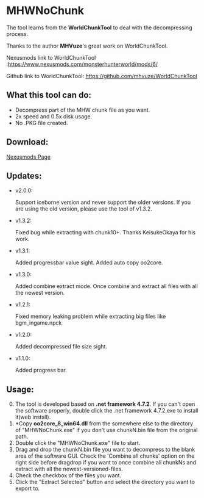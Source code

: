 # MHWNoChunk

The tool learns from the __WorldChunkTool__ to deal with the decompressing process.

Thanks to the author __MHVuze__'s great work on WorldChunkTool.

Nexusmods link to WorldChunkTool :https://www.nexusmods.com/monsterhunterworld/mods/6/

Github link to WorldChunkTool: https://github.com/mhvuze/WorldChunkTool

## What this tool can do:
* Decompress part of the MHW chunk file as you want. 
* 2x speed and 0.5x disk usage.
* No .PKG file created.

## Download:
[Nexusmods Page](https://www.nexusmods.com/monsterhunterworld/mods/411)

## Updates:

* v2.0.0:

    Support iceborne version and never support the older versions. If you are using the old version, please use the tool of v1.3.2.
* v1.3.2:

    Fixed bug while extracting with chunk10+. Thanks KeisukeOkaya for his work.
* v1.3.1:

    Added progressbar value sight. Added auto copy oo2core.
* v1.3.0:

    Added combine extract mode. Once combine and extract all files with all the newest version.
* v1.2.1:

    Fixed memory leaking problem while extracting big files like bgm_ingame.npck
* v1.2.0:

    Added decompressed file size sight.
* v1.1.0:

    Added progress bar.﻿

## Usage:
0. The tool is developed based on __.net framework 4.7.2__. If you can't open the software properly, double click the .net framework 4.7.2.exe to install it(web install).
1. \*Copy __oo2core_8_win64.dll__ from the somewhere else to the directory of "MHWNoChunk.exe" if you don't use chunkN.bin file from the original path.
2. Double click the "MHWNoChunk.exe" file to start.
3. Drag and drop the chunkN.bin file you want to decompress to the blank area of the software GUI. Check the 'Combine all chunks' option on the right side before dragdrop if you want to once combine all chunkNs and extract with all the newest-versioned-files. 
4. Check the checkbox of the files you want.
5. Click the "Extract Selected" button and select the directory you want to export to.
